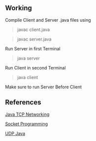 ## Working

Compile Client and Server .java files using

>javac client.java

>javac server.java

Run Server in first Terminal

>java server

Run Client in second Terminal

>java client

Make sure to run Server Before Client

## References

[Java TCP Networking](https://www.tutorialspoint.com/java/java_networking.htm)

[Socket Programming](https://www.geeksforgeeks.org/socket-programming-in-java/)

[UDP Java](https://www.geeksforgeeks.org/working-udp-datagramsockets-java/)